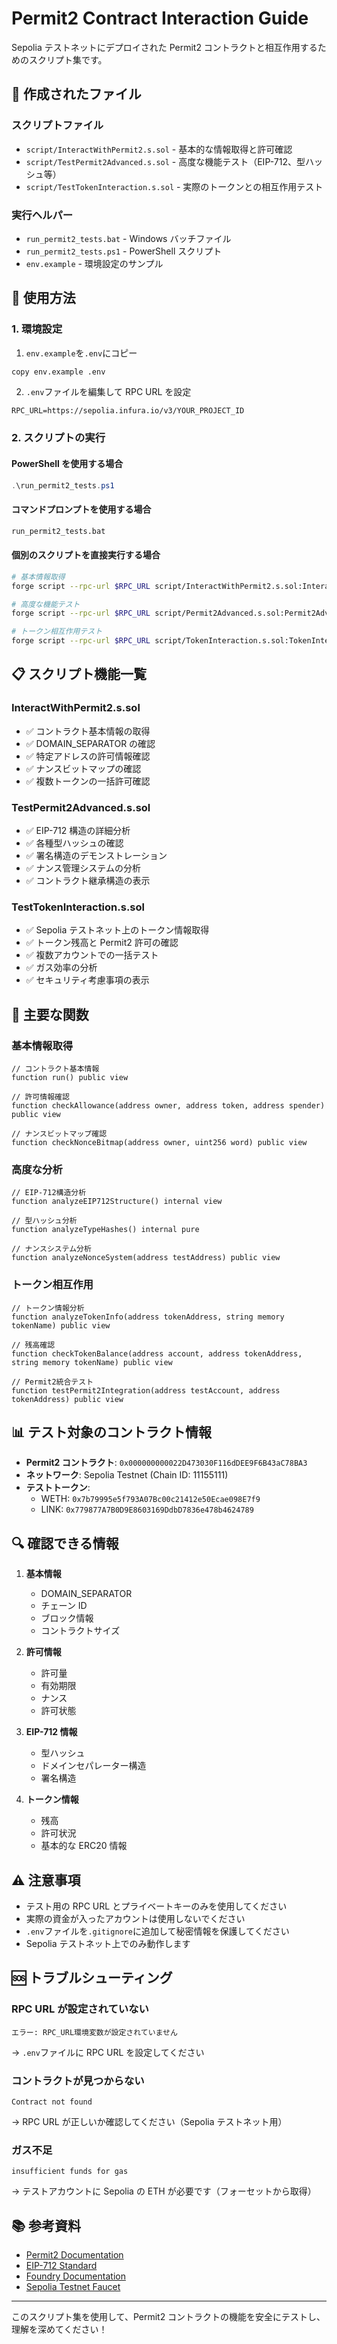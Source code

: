 # Permit2 Contract Interaction Guide

Sepolia テストネットにデプロイされた Permit2 コントラクトと相互作用するためのスクリプト集です。

## 📁 作成されたファイル

### スクリプトファイル

- `script/InteractWithPermit2.s.sol` - 基本的な情報取得と許可確認
- `script/TestPermit2Advanced.s.sol` - 高度な機能テスト（EIP-712、型ハッシュ等）
- `script/TestTokenInteraction.s.sol` - 実際のトークンとの相互作用テスト

### 実行ヘルパー

- `run_permit2_tests.bat` - Windows バッチファイル
- `run_permit2_tests.ps1` - PowerShell スクリプト
- `env.example` - 環境設定のサンプル

## 🚀 使用方法

### 1. 環境設定

1. `env.example`を`.env`にコピー

```bash
copy env.example .env
```

2. `.env`ファイルを編集して RPC URL を設定

```
RPC_URL=https://sepolia.infura.io/v3/YOUR_PROJECT_ID
```

### 2. スクリプトの実行

#### PowerShell を使用する場合

```powershell
.\run_permit2_tests.ps1
```

#### コマンドプロンプトを使用する場合

```cmd
run_permit2_tests.bat
```

#### 個別のスクリプトを直接実行する場合

```bash
# 基本情報取得
forge script --rpc-url $RPC_URL script/InteractWithPermit2.s.sol:InteractWithPermit2 --sig "run()"

# 高度な機能テスト
forge script --rpc-url $RPC_URL script/Permit2Advanced.s.sol:Permit2Advanced --sig "run()"

# トークン相互作用テスト
forge script --rpc-url $RPC_URL script/TokenInteraction.s.sol:TokenInteraction --sig "run()"
```

## 📋 スクリプト機能一覧

### InteractWithPermit2.s.sol

- ✅ コントラクト基本情報の取得
- ✅ DOMAIN_SEPARATOR の確認
- ✅ 特定アドレスの許可情報確認
- ✅ ナンスビットマップの確認
- ✅ 複数トークンの一括許可確認

### TestPermit2Advanced.s.sol

- ✅ EIP-712 構造の詳細分析
- ✅ 各種型ハッシュの確認
- ✅ 署名構造のデモンストレーション
- ✅ ナンス管理システムの分析
- ✅ コントラクト継承構造の表示

### TestTokenInteraction.s.sol

- ✅ Sepolia テストネット上のトークン情報取得
- ✅ トークン残高と Permit2 許可の確認
- ✅ 複数アカウントでの一括テスト
- ✅ ガス効率の分析
- ✅ セキュリティ考慮事項の表示

## 🔧 主要な関数

### 基本情報取得

```solidity
// コントラクト基本情報
function run() public view

// 許可情報確認
function checkAllowance(address owner, address token, address spender) public view

// ナンスビットマップ確認
function checkNonceBitmap(address owner, uint256 word) public view
```

### 高度な分析

```solidity
// EIP-712構造分析
function analyzeEIP712Structure() internal view

// 型ハッシュ分析
function analyzeTypeHashes() internal pure

// ナンスシステム分析
function analyzeNonceSystem(address testAddress) public view
```

### トークン相互作用

```solidity
// トークン情報分析
function analyzeTokenInfo(address tokenAddress, string memory tokenName) public view

// 残高確認
function checkTokenBalance(address account, address tokenAddress, string memory tokenName) public view

// Permit2統合テスト
function testPermit2Integration(address testAccount, address tokenAddress) public view
```

## 📊 テスト対象のコントラクト情報

- **Permit2 コントラクト**: `0x000000000022D473030F116dDEE9F6B43aC78BA3`
- **ネットワーク**: Sepolia Testnet (Chain ID: 11155111)
- **テストトークン**:
  - WETH: `0x7b79995e5f793A07Bc00c21412e50Ecae098E7f9`
  - LINK: `0x779877A7B0D9E8603169DdbD7836e478b4624789`

## 🔍 確認できる情報

1. **基本情報**

   - DOMAIN_SEPARATOR
   - チェーン ID
   - ブロック情報
   - コントラクトサイズ

2. **許可情報**

   - 許可量
   - 有効期限
   - ナンス
   - 許可状態

3. **EIP-712 情報**

   - 型ハッシュ
   - ドメインセパレーター構造
   - 署名構造

4. **トークン情報**
   - 残高
   - 許可状況
   - 基本的な ERC20 情報

## ⚠️ 注意事項

- テスト用の RPC URL とプライベートキーのみを使用してください
- 実際の資金が入ったアカウントは使用しないでください
- `.env`ファイルを`.gitignore`に追加して秘密情報を保護してください
- Sepolia テストネット上でのみ動作します

## 🆘 トラブルシューティング

### RPC URL が設定されていない

```
エラー: RPC_URL環境変数が設定されていません
```

→ `.env`ファイルに RPC URL を設定してください

### コントラクトが見つからない

```
Contract not found
```

→ RPC URL が正しいか確認してください（Sepolia テストネット用）

### ガス不足

```
insufficient funds for gas
```

→ テストアカウントに Sepolia の ETH が必要です（フォーセットから取得）

## 📚 参考資料

- [Permit2 Documentation](https://docs.uniswap.org/contracts/permit2/overview)
- [EIP-712 Standard](https://eips.ethereum.org/EIPS/eip-712)
- [Foundry Documentation](https://book.getfoundry.sh/)
- [Sepolia Testnet Faucet](https://sepoliafaucet.com/)

---

このスクリプト集を使用して、Permit2 コントラクトの機能を安全にテストし、理解を深めてください！
